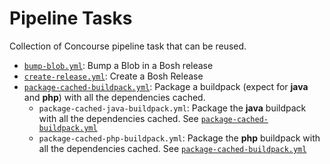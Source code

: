 # Pipeline Tasks

Collection of Concourse pipeline task that can be reused.

* [`bump-blob.yml`](docs/bump-blob.md): Bump a Blob in a Bosh release
* [`create-release.yml`](docs/create-release.md): Create a Bosh Release
* [`package-cached-buildpack.yml`](docs/package-cached-buildpack.md): Package a
  buildpack (expect for **java** and **php**) with all the dependencies cached.
  * `package-cached-java-buildpack.yml`: Package the **java** buildpack with all
  the dependencies cached. See [`package-cached-buildpack.yml`](docs/package-cached-buildpack.md)
  * `package-cached-php-buildpack.yml`: Package the **php** buildpack with all
  the dependencies cached. See [`package-cached-buildpack.yml`](docs/package-cached-buildpack.md)
